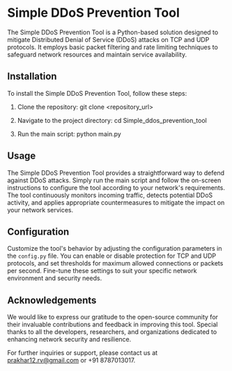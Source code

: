 # Simple DDoS Prevention Tool

The Simple DDoS Prevention Tool is a Python-based solution designed to mitigate Distributed Denial of Service (DDoS) attacks on TCP and UDP protocols. It employs basic packet filtering and rate limiting techniques to safeguard network resources and maintain service availability.

## Installation

To install the Simple DDoS Prevention Tool, follow these steps:

1. Clone the repository:
git clone <repository_url>


2. Navigate to the project directory:
cd Simple_ddos_prevention_tool


3. Run the main script:
python main.py


## Usage

The Simple DDoS Prevention Tool provides a straightforward way to defend against DDoS attacks. Simply run the main script and follow the on-screen instructions to configure the tool according to your network's requirements. The tool continuously monitors incoming traffic, detects potential DDoS activity, and applies appropriate countermeasures to mitigate the impact on your network services.

## Configuration

Customize the tool's behavior by adjusting the configuration parameters in the `config.py` file. You can enable or disable protection for TCP and UDP protocols, and set thresholds for maximum allowed connections or packets per second. Fine-tune these settings to suit your specific network environment and security needs.

## Acknowledgements

We would like to express our gratitude to the open-source community for their invaluable contributions and feedback in improving this tool. Special thanks to all the developers, researchers, and organizations dedicated to enhancing network security and resilience.

For further inquiries or support, please contact us at [prakhar12.rv@gmail.com](mailto:prakhar12.rv@gmail.com) or +91 8787013017.

